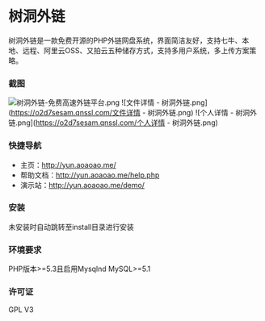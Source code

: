 树洞外链
============
树洞外链是一款免费开源的PHP外链网盘系统，界面简洁友好，支持七牛、本地、远程、阿里云OSS、又拍云五种储存方式，支持多用户系统，多上传方案策略。
### 截图
![树洞外链-免费高速外链平台.png](https://o2d7sesam.qnssl.com/树洞外链-免费高速外链平台.png)
![文件详情 - 树洞外链.png](https://o2d7sesam.qnssl.com/文件详情 - 树洞外链.png)
![个人详情 - 树洞外链.png](https://o2d7sesam.qnssl.com/个人详情 - 树洞外链.png)
### 快捷导航
- 主页：http://yun.aoaoao.me/
- 帮助文档：http://yun.aoaoao.me/help.php
- 演示站：http://yun.aoaoao.me/demo/
### 安装
未安装时自动跳转至install目录进行安装
### 环境要求
PHP版本>=5.3且启用Mysqlnd MySQL>=5.1
### 许可证
GPL V3
